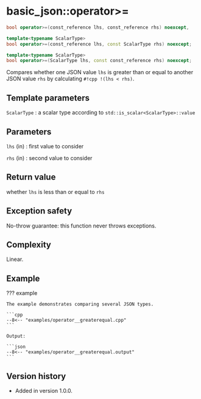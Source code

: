 # basic_json::operator>=

```cpp
bool operator>=(const_reference lhs, const_reference rhs) noexcept,

template<typename ScalarType>
bool operator>=(const_reference lhs, const ScalarType rhs) noexcept;

template<typename ScalarType>
bool operator>=(ScalarType lhs, const const_reference rhs) noexcept;
```

Compares whether one JSON value `lhs` is greater than or equal to another JSON value `rhs` by calculating
`#!cpp !(lhs < rhs)`.

## Template parameters

`ScalarType`
:   a scalar type according to `std::is_scalar<ScalarType>::value`

## Parameters

`lhs` (in)
:   first value to consider 

`rhs` (in)
:   second value to consider 

## Return value

whether `lhs` is less than or equal to `rhs`

## Exception safety

No-throw guarantee: this function never throws exceptions.

## Complexity

Linear.

## Example

??? example

    The example demonstrates comparing several JSON types.
        
    ```cpp
    --8<-- "examples/operator__greaterequal.cpp"
    ```
    
    Output:
    
    ```json
    --8<-- "examples/operator__greaterequal.output"
    ```

## Version history

- Added in version 1.0.0.
